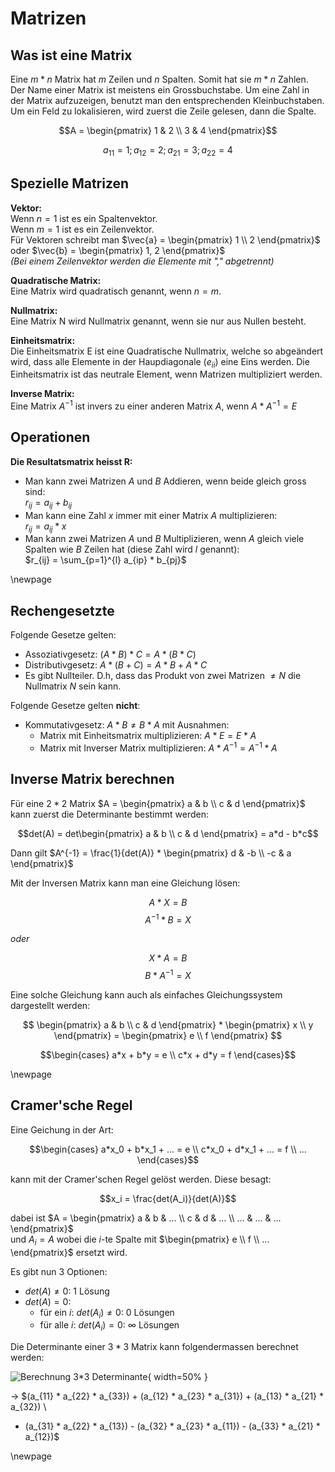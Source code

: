 # Matrizen

## Was ist eine Matrix

Eine $m * n$ Matrix hat $m$ Zeilen und $n$ Spalten. Somit hat sie $m * n$ Zahlen.
Der Name einer Matrix ist meistens ein Grossbuchstabe. Um eine Zahl in der Matrix aufzuzeigen, benutzt man den entsprechenden Kleinbuchstaben.
Um ein Feld zu lokalisieren, wird zuerst die Zeile gelesen, dann die Spalte.


$$A = \begin{pmatrix}
1 & 2 \\
3 & 4 \end{pmatrix}$$

$$a_{11} = 1; 
a_{12} = 2; 
a_{21} = 3; 
a_{22} = 4$$


## Spezielle Matrizen

**Vektor:**  
Wenn $n = 1$ ist es ein Spaltenvektor.  
Wenn $m = 1$ ist es ein Zeilenvektor.  
Für Vektoren schreibt man $\vec{a} = \begin{pmatrix} 1 \\ 2 \end{pmatrix}$ oder $\vec{b} = \begin{pmatrix} 1, 2 \end{pmatrix}$  
*(Bei einem Zeilenvektor werden die Elemente mit "," abgetrennt)*

**Quadratische Matrix:**  
Eine Matrix wird quadratisch genannt, wenn $n = m$.

**Nullmatrix:**  
Eine Matrix N wird Nullmatrix genannt, wenn sie nur aus Nullen besteht.

**Einheitsmatrix:**  
Die Einheitsmatrix E ist eine Quadratische Nullmatrix, welche so abgeändert wird, dass alle Elemente in der Haupdiagonale ($e_{ii}$) eine Eins werden.
Die Einheitsmatrix ist das neutrale Element, wenn Matrizen multipliziert werden.

**Inverse Matrix:**  
Eine Matrix $A^{-1}$ ist invers zu einer anderen Matrix $A$, wenn $A * A^{-1} = E$


## Operationen

**Die Resultatsmatrix heisst R:**

* Man kann zwei Matrizen $A$ und $B$ Addieren, wenn beide gleich gross sind:  
$r_{ij} = a_{ij} + b_{ij}$
* Man kann eine Zahl $x$ immer mit einer Matrix $A$ multiplizieren:  
$r_{ij} = a_{ij} * x$
* Man kann zwei Matrizen $A$ und $B$ Multiplizieren, wenn $A$ gleich viele Spalten wie $B$ Zeilen hat (diese Zahl wird $l$ genannt):  
$r_{ij} = \sum_{p=1}^{l} a_{ip} * b_{pj}$


\newpage


## Rechengesetzte

Folgende Gesetze gelten:

* Assoziativgesetz: $(A*B)*C = A*(B*C)$
* Distributivgesetz: $A*(B+C) = A*B + A*C$
* Es gibt Nullteiler.  D.h, dass das Produkt von zwei Matrizen $\neq N$ die Nullmatrix $N$ sein kann.

Folgende Gesetze gelten **nicht**:

* Kommutativgesetz: $A*B \neq B*A$ mit Ausnahmen:
    * Matrix mit Einheitsmatrix multiplizieren: $A*E = E*A$
    * Matrix mit Inverser Matrix multiplizieren: $A*A^{-1} = A^{-1}*A$


## Inverse Matrix berechnen

Für eine $2*2$ Matrix $A = \begin{pmatrix} a & b \\ c & d \end{pmatrix}$ kann zuerst die Determinante bestimmt werden:

$$det(A) = det\begin{pmatrix} a & b \\ c & d \end{pmatrix} = a*d - b*c$$

Dann gilt $A^{-1} = \frac{1}{det(A)} * \begin{pmatrix} d & -b \\ -c & a \end{pmatrix}$


Mit der Inversen Matrix kann man eine Gleichung lösen:

$$A * X = B$$
$$A^{-1} * B = X$$

*oder*

$$X * A = B$$
$$B * A^{-1} = X$$


Eine solche Gleichung kann auch als einfaches Gleichungssystem dargestellt werden:

$$
\begin{pmatrix} a & b \\ c & d \end{pmatrix} * \begin{pmatrix} x \\ y \end{pmatrix} = \begin{pmatrix} e \\ f \end{pmatrix}
$$

$$\begin{cases}
a*x + b*y = e \\
c*x + d*y = f
\end{cases}$$


\newpage


## Cramer'sche Regel

Eine Geichung in der Art:

$$\begin{cases}
a*x_0 + b*x_1 + ... = e \\
c*x_0 + d*x_1 + ... = f \\
...
\end{cases}$$

kann mit der Cramer'schen Regel gelöst werden. Diese besagt:

$$x_i = \frac{det(A_i)}{det(A)}$$

dabei ist $A = \begin{pmatrix} a & b & ... \\ c & d & ... \\ ... & ... & ... \end{pmatrix}$  
und $A_i = A$ wobei die $i$-te Spalte mit $\begin{pmatrix} e \\ f \\ ... \end{pmatrix}$ ersetzt wird.

Es gibt nun 3 Optionen:

* $det(A) \neq 0$: 1 Lösung
* $det(A) = 0$:
    * für ein $i$: $det(A_i) \neq 0$: 0 Lösungen
    * für alle $i$: $det(A_i) = 0$: $\infty$ Lösungen

Die Determinante einer $3*3$ Matrix kann folgendermassen berechnet werden:

![Berechnung 3*3 Determinante](https://upload.wikimedia.org/wikipedia/commons/2/2d/Schema_sarrus-regel.png){ width=50% }

-> $(a_{11} * a_{22} * a_{33}) + (a_{12} * a_{23} * a_{31}) + (a_{13} * a_{21} * a_{32}) \\
- (a_{31} * a_{22} * a_{13}) - (a_{32} * a_{23} * a_{11}) - (a_{33} * a_{21} * a_{12})$


\newpage
